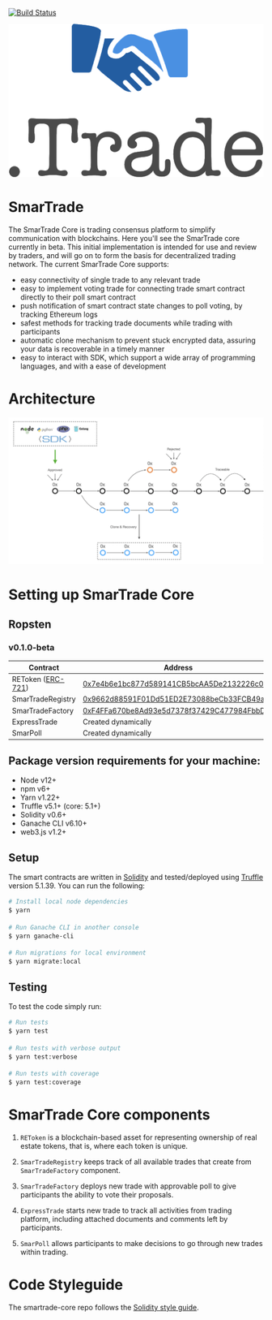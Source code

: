 [![Build Status](https://travis-ci.com/james-chien/smartrade-core.svg?token=nbieB14ZyGreGpdEpYAE&branch=master)](https://github.com/james-chien/smartrade-core)

![SmarTrade logo](smartrade.png)

# SmarTrade
The SmarTrade Core is trading consensus platform to simplify communication with blockchains.
Here you'll see the SmarTrade core currently in beta.
This initial implementation is intended for use and review by traders, and will go on to form the basis for decentralized trading network.
The current SmarTrade Core supports:

- easy connectivity of single trade to any relevant trade
- easy to implement voting trade for connecting trade smart contract directly to their poll smart contract
- push notification of smart contract state changes to poll voting, by tracking Ethereum logs
- safest methods for tracking trade documents while trading with participants
- automatic clone mechanism to prevent stuck encrypted data, assuring your data is recoverable in a timely manner
- easy to interact with SDK, which support a wide array of programming languages, and with a ease of development

# Architecture
![SmarTrade Architecture](architecture.png)

# Setting up SmarTrade Core

## Ropsten
### v0.1.0-beta

| Contract                                                         | Address                                                                                                                       |
| ---------------------------------------------------------------- | ----------------------------------------------------------------------------------------------------------------------------- |
| REToken ([ERC-721](https://eips.ethereum.org/EIPS/eip-721))                                | [0x7e4b6e1bc877d589141CB5bcAA5De2132226c048](https://ropsten.etherscan.io/address/0x7e4b6e1bc877d589141CB5bcAA5De2132226c048)                                              |
| SmarTradeRegistry                                | [0x9662d88591F01Dd51ED2E73088beCb33FCB49a82](https://ropsten.etherscan.io/address/0x9662d88591F01Dd51ED2E73088beCb33FCB49a82)                                              |
| SmarTradeFactory                                       | [0xF4FFa670be8Ad93e5d7378f37429C477984FbbD5](https://ropsten.etherscan.io/address/0xF4FFa670be8Ad93e5d7378f37429C477984FbbD5)                                              |
| ExpressTrade                                       | Created dynamically                                             |
| SmarPoll                                          | Created dynamically                                               |

## Package version requirements for your machine:

- Node v12+
- npm v6+
- Yarn v1.22+
- Truffle v5.1+ (core: 5.1+)
- Solidity v0.6+
- Ganache CLI v6.10+
- web3.js v1.2+

## Setup

The smart contracts are written in [Solidity](https://github.com/ethereum/solidity) and tested/deployed using [Truffle](https://github.com/trufflesuite/truffle) version 5.1.39. You can run the following:

```bash
# Install local node dependencies
$ yarn

# Run Ganache CLI in another console
$ yarn ganache-cli

# Run migrations for local environment
$ yarn migrate:local
```

## Testing

To test the code simply run:

```bash
# Run tests
$ yarn test

# Run tests with verbose output
$ yarn test:verbose

# Run tests with coverage
$ yarn test:coverage
```

# SmarTrade Core components

1. `REToken` is a blockchain-based asset for representing ownership of real estate tokens, that is, where each token is unique.

2. `SmarTradeRegistry` keeps track of all available trades that create from `SmarTradeFactory` component.

3. `SmarTradeFactory` deploys new trade with approvable poll to give participants the ability to vote their proposals.

4. `ExpressTrade` starts new trade to track all activities from trading platform, including attached documents and comments left by participants.

5. `SmarPoll` allows participants to make decisions to go through new trades within trading.

# Code Styleguide

The smartrade-core repo follows the [Solidity style guide](https://solidity.readthedocs.io/en/latest/style-guide.html).
